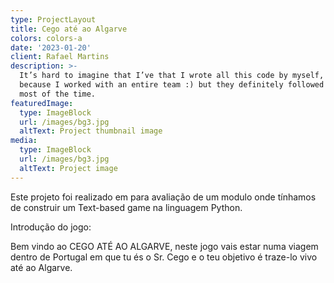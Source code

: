 ```yaml
---
type: ProjectLayout
title: Cego até ao Algarve
colors: colors-a
date: '2023-01-20'
client: Rafael Martins
description: >-
  It’s hard to imagine that I’ve that I wrote all this code by myself, probably
  because I worked with an entire team :) but they definitely followed my lead
  most of the time.
featuredImage:
  type: ImageBlock
  url: /images/bg3.jpg
  altText: Project thumbnail image
media:
  type: ImageBlock
  url: /images/bg3.jpg
  altText: Project image
---
```

Este projeto foi realizado em para avaliação de um modulo onde tínhamos de construir um Text-based game na linguagem Python.

Introdução do jogo:

Bem vindo ao CEGO ATÉ AO ALGARVE, neste jogo vais estar numa viagem dentro de Portugal em que tu és o Sr. Cego e o teu objetivo é traze-lo vivo até ao Algarve.

